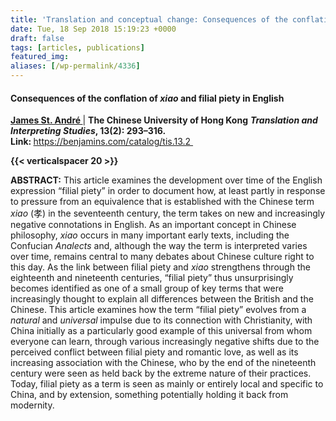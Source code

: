 ```yaml
---
title: 'Translation and conceptual change: Consequences of the conflation of xiao and filial piety in English'
date: Tue, 18 Sep 2018 15:19:23 +0000
draft: false
tags: [articles, publications]
featured_img: 
aliases: [/wp-permalink/4336]
---
```


<div class="entry-post"><h4>Consequences of the conflation of <em>xiao</em> and filial piety in English</h4>
<b><a href="https://benjamins.com/catalog/persons/837047818">James St. André </a></b><span class="pipe">| </span><strong>The Chinese University of Hong Kong</strong>
<strong><em>Translation and Interpreting Studies</em>, 13(2): 293–316.</strong>
<strong>Link: </strong><a href="https://benjamins.com/catalog/tis.13.2">https://benjamins.com/catalog/tis.13.2 </a>

<strong>{{< verticalspacer 20 >}}</strong>

<strong>ABSTRACT:</strong> This article examines the development over time of the English expression “filial piety” in order to document how, at least partly in response to pressure from an equivalence that is established with the Chinese term <em>xiao</em> (孝) in the seventeenth century, the term takes on new and increasingly negative connotations in English. As an important concept in Chinese philosophy, <em>xiao</em> occurs in many important early texts, including the Confucian <em>Analects</em> and, although the way the term is interpreted varies over time, remains central to many debates about Chinese culture right to this day. As the link between filial piety and <em>xiao</em> strengthens through the eighteenth and nineteenth centuries, “filial piety” thus unsurprisingly becomes identified as one of a small group of key terms that were increasingly thought to explain all differences between the British and the Chinese. This article examines how the term “filial piety” evolves from a <em>natural</em> and <em>universal</em> impulse due to its connection with Christianity, with China initially as a particularly good example of this universal from whom everyone can learn, through various increasingly negative shifts due to the perceived conflict between filial piety and romantic love, as well as its increasing association with the Chinese, who by the end of the nineteenth century were seen as held back by the extreme nature of their practices. Today, filial piety as a term is seen as mainly or entirely local and specific to China, and by extension, something potentially holding it back from modernity.</div>